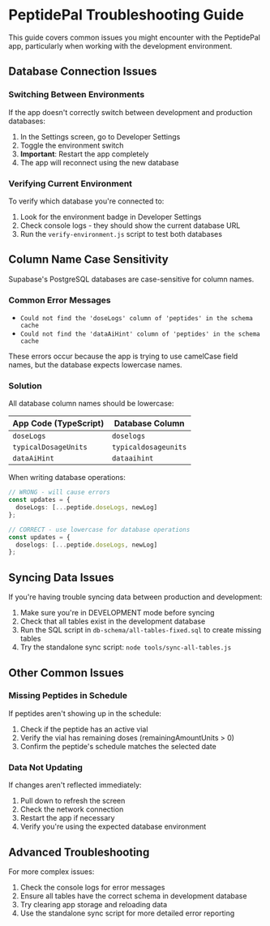 # PeptidePal Troubleshooting Guide

This guide covers common issues you might encounter with the PeptidePal app, particularly when working with the development environment.

## Database Connection Issues

### Switching Between Environments

If the app doesn't correctly switch between development and production databases:

1. In the Settings screen, go to Developer Settings
2. Toggle the environment switch
3. **Important**: Restart the app completely
4. The app will reconnect using the new database

### Verifying Current Environment

To verify which database you're connected to:

1. Look for the environment badge in Developer Settings
2. Check console logs - they should show the current database URL
3. Run the `verify-environment.js` script to test both databases

## Column Name Case Sensitivity

Supabase's PostgreSQL databases are case-sensitive for column names.

### Common Error Messages

- `Could not find the 'doseLogs' column of 'peptides' in the schema cache`
- `Could not find the 'dataAiHint' column of 'peptides' in the schema cache`

These errors occur because the app is trying to use camelCase field names, but the database expects lowercase names.

### Solution

All database column names should be lowercase:

| App Code (TypeScript) | Database Column |
|----------------------|-----------------|
| `doseLogs`           | `doselogs`      |
| `typicalDosageUnits` | `typicaldosageunits` |
| `dataAiHint`         | `dataaihint`    |

When writing database operations:

```typescript
// WRONG - will cause errors
const updates = {
  doseLogs: [...peptide.doseLogs, newLog]
};

// CORRECT - use lowercase for database operations
const updates = {
  doselogs: [...peptide.doseLogs, newLog]
};
```

## Syncing Data Issues

If you're having trouble syncing data between production and development:

1. Make sure you're in DEVELOPMENT mode before syncing
2. Check that all tables exist in the development database
3. Run the SQL script in `db-schema/all-tables-fixed.sql` to create missing tables
4. Try the standalone sync script: `node tools/sync-all-tables.js`

## Other Common Issues

### Missing Peptides in Schedule

If peptides aren't showing up in the schedule:

1. Check if the peptide has an active vial
2. Verify the vial has remaining doses (remainingAmountUnits > 0)
3. Confirm the peptide's schedule matches the selected date

### Data Not Updating

If changes aren't reflected immediately:

1. Pull down to refresh the screen
2. Check the network connection
3. Restart the app if necessary
4. Verify you're using the expected database environment

## Advanced Troubleshooting

For more complex issues:

1. Check the console logs for error messages
2. Ensure all tables have the correct schema in development database
3. Try clearing app storage and reloading data
4. Use the standalone sync script for more detailed error reporting